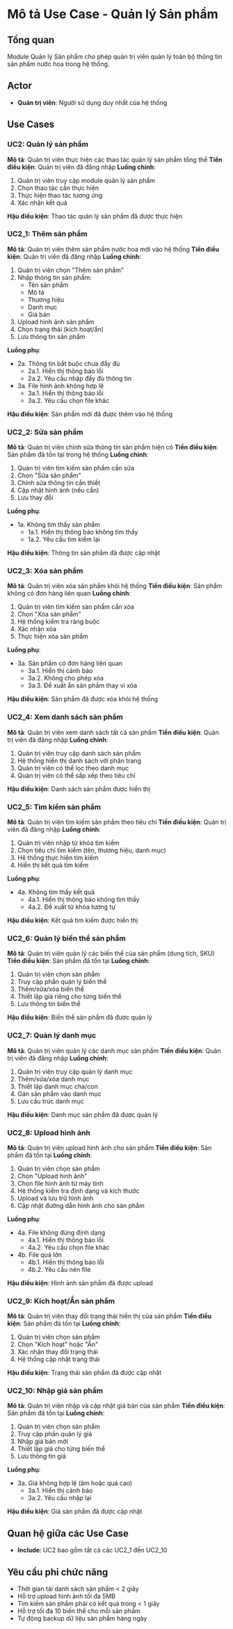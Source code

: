 # Mô tả Use Case - Quản lý Sản phẩm

## Tổng quan
Module Quản lý Sản phẩm cho phép quản trị viên quản lý toàn bộ thông tin sản phẩm nước hoa trong hệ thống.

## Actor
- **Quản trị viên**: Người sử dụng duy nhất của hệ thống

## Use Cases

### UC2: Quản lý sản phẩm
**Mô tả**: Quản trị viên thực hiện các thao tác quản lý sản phẩm tổng thể
**Tiền điều kiện**: Quản trị viên đã đăng nhập
**Luồng chính**:
1. Quản trị viên truy cập module quản lý sản phẩm
2. Chọn thao tác cần thực hiện
3. Thực hiện thao tác tương ứng
4. Xác nhận kết quả

**Hậu điều kiện**: Thao tác quản lý sản phẩm đã được thực hiện

### UC2_1: Thêm sản phẩm
**Mô tả**: Quản trị viên thêm sản phẩm nước hoa mới vào hệ thống
**Tiền điều kiện**: Quản trị viên đã đăng nhập
**Luồng chính**:
1. Quản trị viên chọn "Thêm sản phẩm"
2. Nhập thông tin sản phẩm:
   - Tên sản phẩm
   - Mô tả
   - Thương hiệu
   - Danh mục
   - Giá bán
3. Upload hình ảnh sản phẩm
4. Chọn trạng thái (kích hoạt/ẩn)
5. Lưu thông tin sản phẩm

**Luồng phụ**:
- 2a. Thông tin bắt buộc chưa đầy đủ
  - 2a.1. Hiển thị thông báo lỗi
  - 2a.2. Yêu cầu nhập đầy đủ thông tin
- 3a. File hình ảnh không hợp lệ
  - 3a.1. Hiển thị thông báo lỗi
  - 3a.2. Yêu cầu chọn file khác

**Hậu điều kiện**: Sản phẩm mới đã được thêm vào hệ thống

### UC2_2: Sửa sản phẩm
**Mô tả**: Quản trị viên chỉnh sửa thông tin sản phẩm hiện có
**Tiền điều kiện**: Sản phẩm đã tồn tại trong hệ thống
**Luồng chính**:
1. Quản trị viên tìm kiếm sản phẩm cần sửa
2. Chọn "Sửa sản phẩm"
3. Chỉnh sửa thông tin cần thiết
4. Cập nhật hình ảnh (nếu cần)
5. Lưu thay đổi

**Luồng phụ**:
- 1a. Không tìm thấy sản phẩm
  - 1a.1. Hiển thị thông báo không tìm thấy
  - 1a.2. Yêu cầu tìm kiếm lại

**Hậu điều kiện**: Thông tin sản phẩm đã được cập nhật

### UC2_3: Xóa sản phẩm
**Mô tả**: Quản trị viên xóa sản phẩm khỏi hệ thống
**Tiền điều kiện**: Sản phẩm không có đơn hàng liên quan
**Luồng chính**:
1. Quản trị viên tìm kiếm sản phẩm cần xóa
2. Chọn "Xóa sản phẩm"
3. Hệ thống kiểm tra ràng buộc
4. Xác nhận xóa
5. Thực hiện xóa sản phẩm

**Luồng phụ**:
- 3a. Sản phẩm có đơn hàng liên quan
  - 3a.1. Hiển thị cảnh báo
  - 3a.2. Không cho phép xóa
  - 3a.3. Đề xuất ẩn sản phẩm thay vì xóa

**Hậu điều kiện**: Sản phẩm đã được xóa khỏi hệ thống

### UC2_4: Xem danh sách sản phẩm
**Mô tả**: Quản trị viên xem danh sách tất cả sản phẩm
**Tiền điều kiện**: Quản trị viên đã đăng nhập
**Luồng chính**:
1. Quản trị viên truy cập danh sách sản phẩm
2. Hệ thống hiển thị danh sách với phân trang
3. Quản trị viên có thể lọc theo danh mục
4. Quản trị viên có thể sắp xếp theo tiêu chí

**Hậu điều kiện**: Danh sách sản phẩm được hiển thị

### UC2_5: Tìm kiếm sản phẩm
**Mô tả**: Quản trị viên tìm kiếm sản phẩm theo tiêu chí
**Tiền điều kiện**: Quản trị viên đã đăng nhập
**Luồng chính**:
1. Quản trị viên nhập từ khóa tìm kiếm
2. Chọn tiêu chí tìm kiếm (tên, thương hiệu, danh mục)
3. Hệ thống thực hiện tìm kiếm
4. Hiển thị kết quả tìm kiếm

**Luồng phụ**:
- 4a. Không tìm thấy kết quả
  - 4a.1. Hiển thị thông báo không tìm thấy
  - 4a.2. Đề xuất từ khóa tương tự

**Hậu điều kiện**: Kết quả tìm kiếm được hiển thị

### UC2_6: Quản lý biến thể sản phẩm
**Mô tả**: Quản trị viên quản lý các biến thể của sản phẩm (dung tích, SKU)
**Tiền điều kiện**: Sản phẩm đã tồn tại
**Luồng chính**:
1. Quản trị viên chọn sản phẩm
2. Truy cập phần quản lý biến thể
3. Thêm/sửa/xóa biến thể
4. Thiết lập giá riêng cho từng biến thể
5. Lưu thông tin biến thể

**Hậu điều kiện**: Biến thể sản phẩm đã được quản lý

### UC2_7: Quản lý danh mục
**Mô tả**: Quản trị viên quản lý các danh mục sản phẩm
**Tiền điều kiện**: Quản trị viên đã đăng nhập
**Luồng chính**:
1. Quản trị viên truy cập quản lý danh mục
2. Thêm/sửa/xóa danh mục
3. Thiết lập danh mục cha/con
4. Gán sản phẩm vào danh mục
5. Lưu cấu trúc danh mục

**Hậu điều kiện**: Danh mục sản phẩm đã được quản lý

### UC2_8: Upload hình ảnh
**Mô tả**: Quản trị viên upload hình ảnh cho sản phẩm
**Tiền điều kiện**: Sản phẩm đã tồn tại
**Luồng chính**:
1. Quản trị viên chọn sản phẩm
2. Chọn "Upload hình ảnh"
3. Chọn file hình ảnh từ máy tính
4. Hệ thống kiểm tra định dạng và kích thước
5. Upload và lưu trữ hình ảnh
6. Cập nhật đường dẫn hình ảnh cho sản phẩm

**Luồng phụ**:
- 4a. File không đúng định dạng
  - 4a.1. Hiển thị thông báo lỗi
  - 4a.2. Yêu cầu chọn file khác
- 4b. File quá lớn
  - 4b.1. Hiển thị thông báo lỗi
  - 4b.2. Yêu cầu nén file

**Hậu điều kiện**: Hình ảnh sản phẩm đã được upload

### UC2_9: Kích hoạt/Ẩn sản phẩm
**Mô tả**: Quản trị viên thay đổi trạng thái hiển thị của sản phẩm
**Tiền điều kiện**: Sản phẩm đã tồn tại
**Luồng chính**:
1. Quản trị viên chọn sản phẩm
2. Chọn "Kích hoạt" hoặc "Ẩn"
3. Xác nhận thay đổi trạng thái
4. Hệ thống cập nhật trạng thái

**Hậu điều kiện**: Trạng thái sản phẩm đã được cập nhật

### UC2_10: Nhập giá sản phẩm
**Mô tả**: Quản trị viên nhập và cập nhật giá bán của sản phẩm
**Tiền điều kiện**: Sản phẩm đã tồn tại
**Luồng chính**:
1. Quản trị viên chọn sản phẩm
2. Truy cập phần quản lý giá
3. Nhập giá bán mới
4. Thiết lập giá cho từng biến thể
5. Lưu thông tin giá

**Luồng phụ**:
- 3a. Giá không hợp lệ (âm hoặc quá cao)
  - 3a.1. Hiển thị cảnh báo
  - 3a.2. Yêu cầu nhập lại

**Hậu điều kiện**: Giá sản phẩm đã được cập nhật

## Quan hệ giữa các Use Case
- **Include**: UC2 bao gồm tất cả các UC2_1 đến UC2_10

## Yêu cầu phi chức năng
- Thời gian tải danh sách sản phẩm < 2 giây
- Hỗ trợ upload hình ảnh tối đa 5MB
- Tìm kiếm sản phẩm phải có kết quả trong < 1 giây
- Hỗ trợ tối đa 10 biến thể cho mỗi sản phẩm
- Tự động backup dữ liệu sản phẩm hàng ngày

